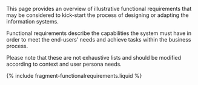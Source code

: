 ---
---
This page provides an overview of illustrative functional requirements that may be considered to kick-start the process of designing or adapting the information systems.

Functional requirements describe the capabilities the system must have in order to meet the end-users’ needs and achieve tasks within the business process.

Please note that these are not exhaustive lists and should be modified according to context and user persona needs.

{% include fragment-functionalrequirements.liquid %}
